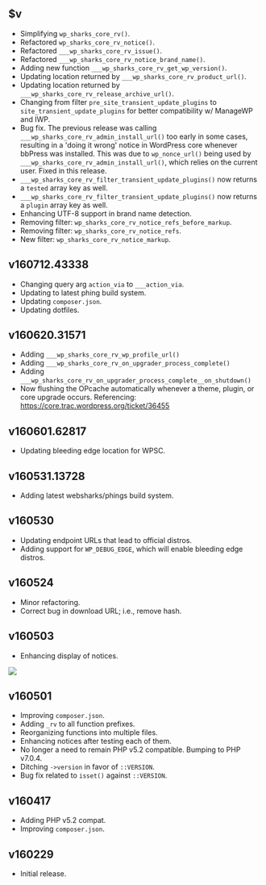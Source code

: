 ## $v

- Simplifying `wp_sharks_core_rv()`.
- Refactored `wp_sharks_core_rv_notice()`.
- Refactored `___wp_sharks_core_rv_issue()`.
- Refactored `___wp_sharks_core_rv_notice_brand_name()`.
- Adding new function `___wp_sharks_core_rv_get_wp_version()`.
- Updating location returned by `___wp_sharks_core_rv_product_url()`.
- Updating location returned by `___wp_sharks_core_rv_release_archive_url()`.
- Changing from filter `pre_site_transient_update_plugins` to `site_transient_update_plugins` for better compatibility w/ ManageWP and IWP.
- Bug fix. The previous release was calling `___wp_sharks_core_rv_admin_install_url()` too early in some cases, resulting in a 'doing it wrong' notice in WordPress core whenever bbPress was installed. This was due to `wp_nonce_url()` being used by `___wp_sharks_core_rv_admin_install_url()`, which relies on the current user. Fixed in this release.
- `___wp_sharks_core_rv_filter_transient_update_plugins()` now returns a `tested` array key as well.
- `___wp_sharks_core_rv_filter_transient_update_plugins()` now returns a `plugin` array key as well.
- Enhancing UTF-8 support in brand name detection.
- Removing filter: `wp_sharks_core_rv_notice_refs_before_markup`.
- Removing filter: `wp_sharks_core_rv_notice_refs`.
- New filter: `wp_sharks_core_rv_notice_markup`.

## v160712.43338

- Changing query arg `action_via` to `___action_via`.
- Updating to latest phing build system.
- Updating `composer.json`.
- Updating dotfiles.

## v160620.31571

- Adding `___wp_sharks_core_rv_wp_profile_url()`
- Adding `___wp_sharks_core_rv_on_upgrader_process_complete()`
- Adding `___wp_sharks_core_rv_on_upgrader_process_complete__on_shutdown()`
- Now flushing the OPcache automatically whenever a theme, plugin, or core upgrade occurs. Referencing: <https://core.trac.wordpress.org/ticket/36455>

## v160601.62817

- Updating bleeding edge location for WPSC.

## v160531.13728

- Adding latest websharks/phings build system.

## v160530

- Updating endpoint URLs that lead to official distros.
- Adding support for `WP_DEBUG_EDGE`, which will enable bleeding edge distros.

## v160524

- Minor refactoring.
- Correct bug in download URL; i.e., remove hash.

## v160503

- Enhancing display of notices.

![](https://github.com/websharks/wp-sharks-core-rv/raw/000000-dev/assets/screenshot.png)

## v160501

- Improving `composer.json`.
- Adding `_rv` to all function prefixes.
- Reorganizing functions into multiple files.
- Enhancing notices after testing each of them.
- No longer a need to remain PHP v5.2 compatible. Bumping to PHP v7.0.4.
- Ditching `->version` in favor of `::VERSION`.
- Bug fix related to `isset()` against `::VERSION`.

## v160417

- Adding PHP v5.2 compat.
- Improving `composer.json`.

## v160229

- Initial release.

